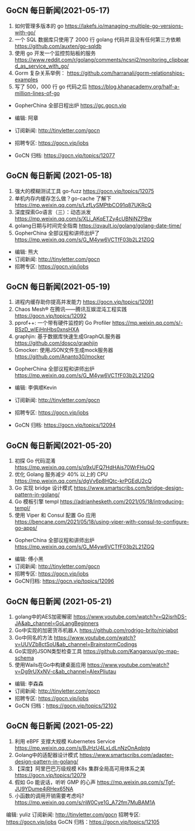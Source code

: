 ## GoCN 每日新闻(2021-05-17)

1. 如何管理多版本的 go https://lakefs.io/managing-multiple-go-versions-with-go/
2. 一个 SQL 数据库只使用了 2000 行 golang 代码并且没有任何第三方依赖 https://github.com/auxten/go-sqldb
3. 使用 go 开发一个监控剪贴板的服务 https://www.reddit.com/r/golang/comments/ncsnj2/monitoring_clipboard_as_service_with_go/
4. Gorm 复杂关系举例： https://github.com/harranali/gorm-relationships-examples
5. 写了 500，000 行 go 代码之后 https://blog.khanacademy.org/half-a-million-lines-of-go

* GopherChina 全部日程出炉 https://gc.gocn.vip

* 编辑: 阿章
* 订阅新闻: http://tinyletter.com/gocn
* 招聘专区: https://gocn.vip/jobs
* GoCN 归档: https://gocn.vip/topics/12077

## GoCN 每日新闻 (2021-05-18)

1. 强大的模糊测试工具 go-fuzz https://gocn.vip/topics/12075
2. 单机内存内缓存怎么做？go-cache 了解下 https://mp.weixin.qq.com/s/LzfLySMPtbCO91q87UKRcQ
3. 深度探索Go语言（三）：动态派发 https://mp.weixin.qq.com/s/XLj_AKqETZy4cUBNiNZPBw
4. golang日期与时间完全指南 https://qvault.io/golang/golang-date-time/
5. GopherChina 全部议程和讲师出炉了  https://mp.weixin.qq.com/s/G_M4yw6VCTfF03b2L21ZGQ

- 编辑: 熊大
- 订阅新闻: http://tinyletter.com/gocn
- 招聘专区: https://gocn.vip/jobs

## GoCN 每日新闻(2021-05-19)

1. 进程内缓存助你提高并发能力 https://gocn.vip/topics/12091
2. Chaos Mesh® 在腾讯——腾讯互娱混沌工程实践 https://gocn.vip/topics/12092
3. pprof++: 一个带有硬件监控的 Go Profiler https://mp.weixin.qq.com/s/-BSzD_wIEjHnHbs0xnsHXA
4. graphjin: 基于数据库快速生成GraphQL服务器 https://github.com/dosco/graphjin
5. Gmocker: 使用JSON文件生成mock服务器 https://github.com/Ananto30/mocker

* GopherChina 全部议程和讲师出炉 https://mp.weixin.qq.com/s/G_M4yw6VCTfF03b2L21ZGQ

* 编辑: 李俱顺Kevin
* 订阅新闻: http://tinyletter.com/gocn
* 招聘专区: https://gocn.vip/jobs
* GoCN 归档: https://gocn.vip/topics/12094

## GoCN 每日新闻(2021-05-20)

1. 初探 Go 代码混淆 https://mp.weixin.qq.com/s/q9xUFQ7HdHAis70WrFHuOQ
2. 优化 Golang 服务减少 40% 以上的 CPU https://mp.weixin.qq.com/s/dgVv6p8HQtc-krPGEdU2cQ
3. Go 实现 bridge 设计模式 https://www.smartscribs.com/bridge-design-pattern-in-golang/
4. Go 模板引擎 templ https://adrianhesketh.com/2021/05/18/introducing-templ/
5. 使用 Viper 和 Consul 配置 Go 应用 https://bencane.com/2021/05/18/using-viper-with-consul-to-configure-go-apps/

* GopherChina 全部议程和讲师出炉 https://mp.weixin.qq.com/s/G_M4yw6VCTfF03b2L21ZGQ

- 编辑: 傅小黑
- 订阅新闻: http://tinyletter.com/gocn
- 招聘专区: https://gocn.vip/jobs
- GoCN归档: https://gocn.vip/topics/12096

## GoCN 每日新闻 (2021-05-21)

1. golang中的AES加密解密 https://www.youtube.com/watch?v=Q2jsrhDS-JA&ab_channel=GoLangBeginners
2. Go中实现的加密货币机器人 https://github.com/rodrigo-brito/ninjabot
3. Go中同名的方法 https://www.youtube.com/watch?v=UUVZb8ctSoU&ab_channel=BrainstormCodings
4. Go实现的JSON类型检查工具 https://github.com/Kangaroux/go-map-schema
5. 使用Wails在Go中构建桌面应用 https://www.youtube.com/watch?v=Dg9rUXxNV-c&ab_channel=AlexPliutau

* 编辑: 李森森
* 订阅新闻: http://tinyletter.com/gocn
* 招聘专区: https://gocn.vip/jobs
* GoCN 归档：https://gocn.vip/topics/12102


## GoCN 每日新闻 (2021-05-22)

1. 利用 eBPF 支撑大规模 Kubernetes Service https://mp.weixin.qq.com/s/BJHzU4LxLdLnNzOnAqIptg
2. Golang中的适配器设计模式 https://www.smartscribs.com/adapter-design-pattern-in-golang/
3. 【深度】阿里巴巴万级规模 K8s 集群全局高可用体系之美 https://gocn.vip/topics/12079
4. 假如 Go 能说话，听听 GMP 的心声 https://mp.weixin.qq.com/s/Tgf-JU9YDume4jRHex65NA
5. 小函数的调用开销需要考虑吗? https://mp.weixin.qq.com/s/nW0Cye1G_A72fm7MuBAM1A

编辑: yuliz
订阅新闻: http://tinyletter.com/gocn
招聘专区: https://gocn.vip/jobs
GoCN 归档：https://gocn.vip/topics/12105
